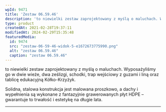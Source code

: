 ```yaml
---
wpId: 9471
title: 'Zestaw 06.59.46'
description: 'to niewielki zestaw zaprojektowany z myślą o maluchach. Wyposażyliśmy go w dwie wieże, dwa ześlizgi, schodki, trap wejściowy z guzami i liną oraz tablicę edukacyjną Kółko-Krzyżyk. Solidna, stalowa konstrukcja jest malowana proszkowo, a dachy i wypełnienia są wykonane z fantazyjnie grawerowanych płyt HDPE – gwarantuje to trwałość i estetykę na długie lata.'
type: product
createdAt: 2021-02-28T19:37:11
modifiedAt: 2024-02-29T15:35:48
featuredMedia:
  id: 9474
  src: "zestaw-06-59-46-widok-5-e1672673775990.png"
  alt: "zestaw 06.59.46"
  caption: "zestaw 06.59.46"
---
```



to niewielki zestaw zaprojektowany z myślą o maluchach. Wyposażyliśmy go w dwie wieże, dwa ześlizgi, schodki, trap wejściowy z guzami i liną oraz tablicę edukacyjną Kółko-Krzyżyk.

Solidna, stalowa konstrukcja jest malowana proszkowo, a dachy i wypełnienia są wykonane z fantazyjnie grawerowanych płyt HDPE – gwarantuje to trwałość i estetykę na długie lata.

* * *